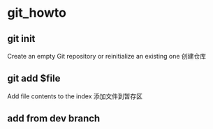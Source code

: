 # git_howto

## git init 
Create an empty Git repository or reinitialize an existing one
创建仓库

## git add $file
Add file contents to the index
添加文件到暂存区

## add from dev branch
